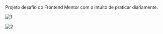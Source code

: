 Projeto desafio do Frontend Mentor com o intuito de praticar diariamente.

![1](https://user-images.githubusercontent.com/79421511/135178222-3e3b27b6-bae1-49b6-bf09-822ce889ea6c.JPG)

![2](https://user-images.githubusercontent.com/79421511/135178224-1249976e-051a-4238-b2a3-4de17c3f3278.JPG)
